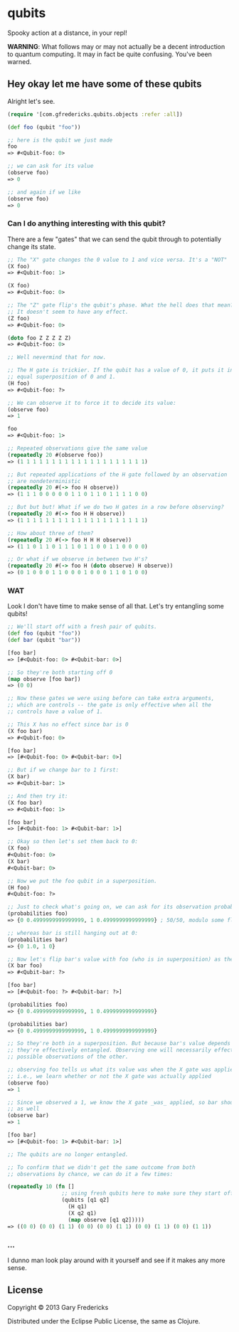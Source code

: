 # qubits

Spooky action at a distance, in your repl!

**WARNING**: What follows may or may not actually be a decent
introduction to quantum computing. It may in fact be quite
confusing. You've been warned.

## Hey okay let me have some of these qubits

Alright let's see.

``` clojure
(require '[com.gfredericks.qubits.objects :refer :all])

(def foo (qubit "foo"))

;; here is the qubit we just made
foo
=> #<Qubit-foo: 0>

;; we can ask for its value
(observe foo)
=> 0

;; and again if we like
(observe foo)
=> 0
```

### Can I do anything interesting with this qubit?

There are a few "gates" that we can send the qubit through to
potentially change its state.

``` clojure
;; The "X" gate changes the 0 value to 1 and vice versa. It's a "NOT"
(X foo)
=> #<Qubit-foo: 1>

(X foo)
=> #<Qubit-foo: 0>

;; The "Z" gate flip's the qubit's phase. What the hell does that mean?
;; It doesn't seem to have any effect.
(Z foo)
=> #<Qubit-foo: 0>

(doto foo Z Z Z Z Z)
=> #<Qubit-foo: 0>

;; Well nevermind that for now.

;; The H gate is trickier. If the qubit has a value of 0, it puts it into
;; equal superposition of 0 and 1.
(H foo)
=> #<Qubit-foo: ?>

;; We can observe it to force it to decide its value:
(observe foo)
=> 1

foo
=> #<Qubit-foo: 1>

;; Repeated observations give the same value
(repeatedly 20 #(observe foo))
=> (1 1 1 1 1 1 1 1 1 1 1 1 1 1 1 1 1 1 1 1)

;; But repeated applications of the H gate followed by an observation
;; are nondeterministic
(repeatedly 20 #(-> foo H observe))
=> (1 1 1 0 0 0 0 0 1 1 0 1 1 0 1 1 1 1 0 0)

;; But but but! What if we do two H gates in a row before observing?
(repeatedly 20 #(-> foo H H observe))
=> (1 1 1 1 1 1 1 1 1 1 1 1 1 1 1 1 1 1 1 1)

;; How about three of them?
(repeatedly 20 #(-> foo H H H observe))
=> (1 1 0 1 1 0 1 1 1 0 1 1 0 0 1 1 0 0 0 0)

;; Or what if we observe in between two H's?
(repeatedly 20 #(-> foo H (doto observe) H observe))
=> (0 1 0 0 0 1 1 0 0 0 1 0 0 0 1 1 0 1 0 0)
```

### WAT

Look I don't have time to make sense of all that. Let's try entangling
some qubits!

``` clojure
;; We'll start off with a fresh pair of qubits.
(def foo (qubit "foo"))
(def bar (qubit "bar"))

[foo bar]
=> [#<Qubit-foo: 0> #<Qubit-bar: 0>]

;; So they're both starting off 0
(map observe [foo bar])
=> (0 0)

;; Now these gates we were using before can take extra arguments,
;; which are controls -- the gate is only effective when all the
;; controls have a value of 1.

;; This X has no effect since bar is 0
(X foo bar)
=> #<Qubit-foo: 0>

[foo bar]
=> [#<Qubit-foo: 0> #<Qubit-bar: 0>]

;; But if we change bar to 1 first:
(X bar)
=> #<Qubit-bar: 1>

;; And then try it:
(X foo bar)
=> #<Qubit-foo: 1>

[foo bar]
=> [#<Qubit-foo: 1> #<Qubit-bar: 1>]

;; Okay so then let's set them back to 0:
(X foo)
#<Qubit-foo: 0>
(X bar)
#<Qubit-bar: 0>

;; Now we put the foo qubit in a superposition.
(H foo)
#<Qubit-foo: ?>

;; Just to check what's going on, we can ask for its observation probabilities
(probabilities foo)
=> {0 0.4999999999999999, 1 0.4999999999999999} ; 50/50, modulo some floating point nonsense

;; whereas bar is still hanging out at 0:
(probabilities bar)
=> {0 1.0, 1 0}

;; Now let's flip bar's value with foo (who is in superposition) as the control:
(X bar foo)
=> #<Qubit-bar: ?>

[foo bar]
=> [#<Qubit-foo: ?> #<Qubit-bar: ?>]

(probabilities foo)
=> {0 0.4999999999999999, 1 0.4999999999999999}

(probabilities bar)
=> {0 0.4999999999999999, 1 0.4999999999999999}

;; So they're both in a superposition. But because bar's value depends on foo,
;; they're effectively entangled. Observing one will necessarily effect the
;; possible observations of the other.

;; observing foo tells us what its value was when the X gate was applied to bar --
;; i.e., we learn whether or not the X gate was actually applied
(observe foo)
=> 1

;; Since we observed a 1, we know the X gate _was_ applied, so bar should be 1
;; as well
(observe bar)
=> 1

[foo bar]
=> [#<Qubit-foo: 1> #<Qubit-bar: 1>]

;; The qubits are no longer entangled.

;; To confirm that we didn't get the same outcome from both
;; observations by chance, we can do it a few times:

(repeatedly 10 (fn []
                 ;; using fresh qubits here to make sure they start off 0
                 (qubits [q1 q2]
                   (H q1)
                   (X q2 q1)
                   (map observe [q1 q2]))))
=> ((0 0) (0 0) (1 1) (0 0) (0 0) (1 1) (0 0) (1 1) (0 0) (1 1))
```

### ...

I dunno man look play around with it yourself and see if it makes any
more sense.

## License

Copyright © 2013 Gary Fredericks

Distributed under the Eclipse Public License, the same as Clojure.
